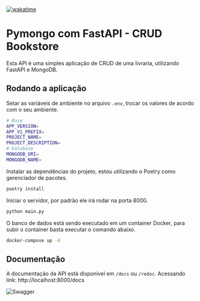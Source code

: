 [![wakatime](https://wakatime.com/badge/user/3bd24664-869f-460a-94e1-b98da8136504/project/2b340b09-9039-4bfc-a6c3-e61e49baaa3e.svg)](https://wakatime.com/badge/user/3bd24664-869f-460a-94e1-b98da8136504/project/2b340b09-9039-4bfc-a6c3-e61e49baaa3e)

# Pymongo com FastAPI - CRUD Bookstore

Esta API é uma simples aplicação de CRUD de uma livraria, utilizando FastAPI e MongoDB.

## Rodando a aplicação

Setar as variáveis de ambiente no arquivo `.env`, trocar os valores de acordo com o seu ambiente.

```bash
# Base
APP_VERSION=
APP_V1_PREFIX=
PROJECT_NAME=
PROJECT_DESCRIPTION=
# Database
MONGODB_URI=
MONGODB_NAME=
```

Instalar as dependências do projeto, estou utilizando o Poetry como gerenciador de pacotes.

```bash
poetry install
```

Iniciar o servidor, por padrão ele irá rodar na porta 8000.

```bash
python main.py
```

O banco de dados está sendo executado em um container Docker, para subir o container basta executar o comando abaixo.

```bash 
docker-compose up -d
```

## Documentação

A documentação da API está disponível em `/docs` ou `/redoc`.
Acessando link: http://localhost:8000/docs

![Swagger](https://imgur.com/tAjwTuM.png)